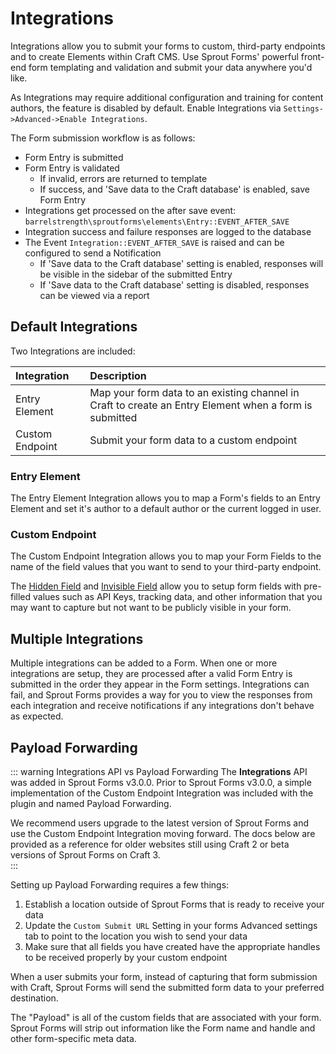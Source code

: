 # Integrations

Integrations allow you to submit your forms to custom, third-party endpoints and to create Elements within Craft CMS. Use Sprout Forms' powerful front-end form templating and validation and submit your data anywhere you'd like.   

As Integrations may require additional configuration and training for content authors, the feature is disabled by default. Enable Integrations via `Settings->Advanced->Enable Integrations`.

The Form submission workflow is as follows:

- Form Entry is submitted
- Form Entry is validated
    - If invalid, errors are returned to template
    - If success, and 'Save data to the Craft database' is enabled, save Form Entry
- Integrations get processed on the after save event: `barrelstrength\sproutforms\elements\Entry::EVENT_AFTER_SAVE`
- Integration success and failure responses are logged to the database
- The Event `Integration::EVENT_AFTER_SAVE` is raised and can be configured to send a Notification 
    - If 'Save data to the Craft database' setting is enabled, responses will be visible in the sidebar of the submitted Entry   
    - If 'Save data to the Craft database' setting is disabled, responses can be viewed via a report
    
## Default Integrations

Two Integrations are included:

| Integration | Description |
|:----------- |:----------- |
| Entry Element | Map your form data to an existing channel in Craft to create an Entry Element when a form is submitted |
| Custom Endpoint | Submit your form data to a custom endpoint |

### Entry Element

The Entry Element Integration allows you to map a Form's fields to an Entry Element and set it's author to a default author or the current logged in user. 

### Custom Endpoint

The Custom Endpoint Integration allows you to map your Form Fields to the name of the field values that you want to send to your third-party endpoint.

The [Hidden Field](../fields/hidden-field.md) and [Invisible Field](../fields/invisible-field.md) allow you to setup form fields with pre-filled values such as API Keys, tracking data, and other information that you may want to capture but not want to be publicly visible in your form.

## Multiple Integrations

Multiple integrations can be added to a Form. When one or more integrations are setup, they are processed after a valid Form Entry is submitted in the order they appear in the Form settings. Integrations can fail, and Sprout Forms provides a way for you to view the responses from each integration and receive notifications if any integrations don't behave as expected.  

## Payload Forwarding

::: warning Integrations API vs Payload Forwarding
The **Integrations** API was added in Sprout Forms v3.0.0. Prior to Sprout Forms v3.0.0, a simple implementation of the Custom Endpoint Integration was included with the plugin and named Payload Forwarding.

We recommend users upgrade to the latest version of Sprout Forms and use the Custom Endpoint Integration moving forward. The docs below are provided as a reference for older websites still using Craft 2 or beta versions of Sprout Forms on Craft 3.  
:::

Setting up Payload Forwarding requires a few things:

1. Establish a location outside of Sprout Forms that is ready to receive your data
2. Update the `Custom Submit URL` Setting in your forms Advanced settings tab to point to the location you wish to send your data
3. Make sure that all fields you have created have the appropriate handles to be received properly by your custom endpoint

When a user submits your form, instead of capturing that form submission with Craft, Sprout Forms will send the submitted form data to your preferred destination.

The "Payload" is all of the custom fields that are associated with your form. Sprout Forms will strip out information like the Form name and handle and other form-specific meta data.